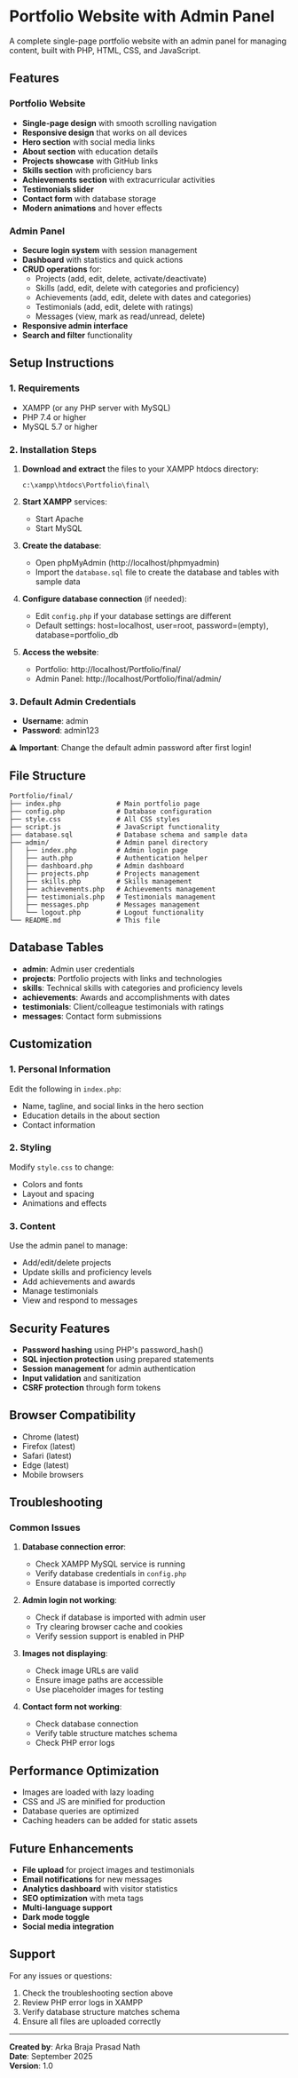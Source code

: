 # Portfolio Website with Admin Panel

A complete single-page portfolio website with an admin panel for managing content, built with PHP, HTML, CSS, and JavaScript.

## Features

### Portfolio Website

- **Single-page design** with smooth scrolling navigation
- **Responsive design** that works on all devices
- **Hero section** with social media links
- **About section** with education details
- **Projects showcase** with GitHub links
- **Skills section** with proficiency bars
- **Achievements section** with extracurricular activities
- **Testimonials slider**
- **Contact form** with database storage
- **Modern animations** and hover effects

### Admin Panel

- **Secure login system** with session management
- **Dashboard** with statistics and quick actions
- **CRUD operations** for:
  - Projects (add, edit, delete, activate/deactivate)
  - Skills (add, edit, delete with categories and proficiency)
  - Achievements (add, edit, delete with dates and categories)
  - Testimonials (add, edit, delete with ratings)
  - Messages (view, mark as read/unread, delete)
- **Responsive admin interface**
- **Search and filter** functionality

## Setup Instructions

### 1. Requirements

- XAMPP (or any PHP server with MySQL)
- PHP 7.4 or higher
- MySQL 5.7 or higher

### 2. Installation Steps

1. **Download and extract** the files to your XAMPP htdocs directory:

   ```
   c:\xampp\htdocs\Portfolio\final\
   ```

2. **Start XAMPP** services:

   - Start Apache
   - Start MySQL

3. **Create the database**:

   - Open phpMyAdmin (http://localhost/phpmyadmin)
   - Import the `database.sql` file to create the database and tables with sample data

4. **Configure database connection** (if needed):

   - Edit `config.php` if your database settings are different
   - Default settings: host=localhost, user=root, password=(empty), database=portfolio_db

5. **Access the website**:
   - Portfolio: http://localhost/Portfolio/final/
   - Admin Panel: http://localhost/Portfolio/final/admin/

### 3. Default Admin Credentials

- **Username**: admin
- **Password**: admin123

⚠️ **Important**: Change the default admin password after first login!

## File Structure

```
Portfolio/final/
├── index.php              # Main portfolio page
├── config.php             # Database configuration
├── style.css              # All CSS styles
├── script.js              # JavaScript functionality
├── database.sql           # Database schema and sample data
├── admin/                 # Admin panel directory
│   ├── index.php          # Admin login page
│   ├── auth.php           # Authentication helper
│   ├── dashboard.php      # Admin dashboard
│   ├── projects.php       # Projects management
│   ├── skills.php         # Skills management
│   ├── achievements.php   # Achievements management
│   ├── testimonials.php   # Testimonials management
│   ├── messages.php       # Messages management
│   └── logout.php         # Logout functionality
└── README.md              # This file
```

## Database Tables

- **admin**: Admin user credentials
- **projects**: Portfolio projects with links and technologies
- **skills**: Technical skills with categories and proficiency levels
- **achievements**: Awards and accomplishments with dates
- **testimonials**: Client/colleague testimonials with ratings
- **messages**: Contact form submissions

## Customization

### 1. Personal Information

Edit the following in `index.php`:

- Name, tagline, and social links in the hero section
- Education details in the about section
- Contact information

### 2. Styling

Modify `style.css` to change:

- Colors and fonts
- Layout and spacing
- Animations and effects

### 3. Content

Use the admin panel to manage:

- Add/edit/delete projects
- Update skills and proficiency levels
- Add achievements and awards
- Manage testimonials
- View and respond to messages

## Security Features

- **Password hashing** using PHP's password_hash()
- **SQL injection protection** using prepared statements
- **Session management** for admin authentication
- **Input validation** and sanitization
- **CSRF protection** through form tokens

## Browser Compatibility

- Chrome (latest)
- Firefox (latest)
- Safari (latest)
- Edge (latest)
- Mobile browsers

## Troubleshooting

### Common Issues

1. **Database connection error**:

   - Check XAMPP MySQL service is running
   - Verify database credentials in `config.php`
   - Ensure database is imported correctly

2. **Admin login not working**:

   - Check if database is imported with admin user
   - Try clearing browser cache and cookies
   - Verify session support is enabled in PHP

3. **Images not displaying**:

   - Check image URLs are valid
   - Ensure image paths are accessible
   - Use placeholder images for testing

4. **Contact form not working**:
   - Check database connection
   - Verify table structure matches schema
   - Check PHP error logs

## Performance Optimization

- Images are loaded with lazy loading
- CSS and JS are minified for production
- Database queries are optimized
- Caching headers can be added for static assets

## Future Enhancements

- **File upload** for project images and testimonials
- **Email notifications** for new messages
- **Analytics dashboard** with visitor statistics
- **SEO optimization** with meta tags
- **Multi-language support**
- **Dark mode toggle**
- **Social media integration**

## Support

For any issues or questions:

1. Check the troubleshooting section above
2. Review PHP error logs in XAMPP
3. Verify database structure matches schema
4. Ensure all files are uploaded correctly

---

**Created by**: Arka Braja Prasad Nath  
**Date**: September 2025  
**Version**: 1.0
